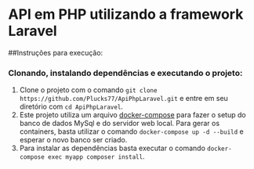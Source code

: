 # API em PHP utilizando a framework Laravel

##Instruções para execução:

### Clonando, instalando dependências e executando o projeto:
1. Clone o projeto com o comando `git clone https://github.com/Plucks77/ApiPhpLaravel.git` e entre em seu diretório com `cd ApiPhpLaravel`.
2. Este projeto utiliza um arquivo [docker-compose](https://docs.docker.com/compose/install/) para fazer o setup do banco de dados MySql e do servidor web local. Para gerar os containers, basta utilizar o comando `docker-compose up -d --build` e esperar o novo banco ser criado. 
3. Para instalar as dependências basta executar o comando `docker-compose exec myapp composer install`.
